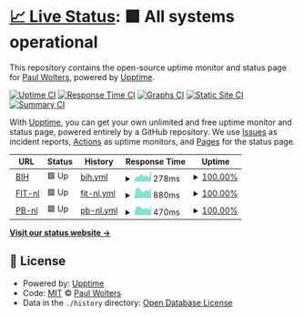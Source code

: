 # [📈 Live Status](https://status.wltrs.nl): <!--live status--> **🟩 All systems operational**

This repository contains the open-source uptime monitor and status page for [Paul Wolters](https://paulwolters.com), powered by [Upptime](https://github.com/upptime/upptime).

[![Uptime CI](https://github.com/paulwolters/bih-upptime/workflows/Uptime%20CI/badge.svg)](https://github.com/paulwolters/bih-upptime/actions?query=workflow%3A%22Uptime+CI%22)
[![Response Time CI](https://github.com/paulwolters/bih-upptime/workflows/Response%20Time%20CI/badge.svg)](https://github.com/paulwolters/bih-upptime/actions?query=workflow%3A%22Response+Time+CI%22)
[![Graphs CI](https://github.com/paulwolters/bih-upptime/workflows/Graphs%20CI/badge.svg)](https://github.com/paulwolters/bih-upptime/actions?query=workflow%3A%22Graphs+CI%22)
[![Static Site CI](https://github.com/paulwolters/bih-upptime/workflows/Static%20Site%20CI/badge.svg)](https://github.com/paulwolters/bih-upptime/actions?query=workflow%3A%22Static+Site+CI%22)
[![Summary CI](https://github.com/paulwolters/bih-upptime/workflows/Summary%20CI/badge.svg)](https://github.com/paulwolters/bih-upptime/actions?query=workflow%3A%22Summary+CI%22)

With [Upptime](https://upptime.js.org), you can get your own unlimited and free uptime monitor and status page, powered entirely by a GitHub repository. We use [Issues](https://github.com/paulwolters/bih-upptime/issues) as incident reports, [Actions](https://github.com/paulwolters/bih-upptime/actions) as uptime monitors, and [Pages](https://status.wltrs.nl) for the status page.

<!--start: status pages-->
<!-- This summary is generated by Upptime (https://github.com/upptime/upptime) -->
<!-- Do not edit this manually, your changes will be overwritten -->
<!-- prettier-ignore -->
| URL | Status | History | Response Time | Uptime |
| --- | ------ | ------- | ------------- | ------ |
| <img alt="" src="https://icons.duckduckgo.com/ip3/www.betoninhuis.nl.ico" height="13"> [BIH](https://www.betoninhuis.nl) | 🟩 Up | [bih.yml](https://github.com/paulwolters/up/commits/HEAD/history/bih.yml) | <details><summary><img alt="Response time graph" src="./graphs/bih/response-time-week.png" height="20"> 278ms</summary><br><a href="https://status.wltrs.nl/history/bih"><img alt="Response time 250" src="https://img.shields.io/endpoint?url=https%3A%2F%2Fraw.githubusercontent.com%2Fpaulwolters%2Fup%2FHEAD%2Fapi%2Fbih%2Fresponse-time.json"></a><br><a href="https://status.wltrs.nl/history/bih"><img alt="24-hour response time 258" src="https://img.shields.io/endpoint?url=https%3A%2F%2Fraw.githubusercontent.com%2Fpaulwolters%2Fup%2FHEAD%2Fapi%2Fbih%2Fresponse-time-day.json"></a><br><a href="https://status.wltrs.nl/history/bih"><img alt="7-day response time 278" src="https://img.shields.io/endpoint?url=https%3A%2F%2Fraw.githubusercontent.com%2Fpaulwolters%2Fup%2FHEAD%2Fapi%2Fbih%2Fresponse-time-week.json"></a><br><a href="https://status.wltrs.nl/history/bih"><img alt="30-day response time 250" src="https://img.shields.io/endpoint?url=https%3A%2F%2Fraw.githubusercontent.com%2Fpaulwolters%2Fup%2FHEAD%2Fapi%2Fbih%2Fresponse-time-month.json"></a><br><a href="https://status.wltrs.nl/history/bih"><img alt="1-year response time 242" src="https://img.shields.io/endpoint?url=https%3A%2F%2Fraw.githubusercontent.com%2Fpaulwolters%2Fup%2FHEAD%2Fapi%2Fbih%2Fresponse-time-year.json"></a></details> | <details><summary><a href="https://status.wltrs.nl/history/bih">100.00%</a></summary><a href="https://status.wltrs.nl/history/bih"><img alt="All-time uptime 100.00%" src="https://img.shields.io/endpoint?url=https%3A%2F%2Fraw.githubusercontent.com%2Fpaulwolters%2Fup%2FHEAD%2Fapi%2Fbih%2Fuptime.json"></a><br><a href="https://status.wltrs.nl/history/bih"><img alt="24-hour uptime 100.00%" src="https://img.shields.io/endpoint?url=https%3A%2F%2Fraw.githubusercontent.com%2Fpaulwolters%2Fup%2FHEAD%2Fapi%2Fbih%2Fuptime-day.json"></a><br><a href="https://status.wltrs.nl/history/bih"><img alt="7-day uptime 100.00%" src="https://img.shields.io/endpoint?url=https%3A%2F%2Fraw.githubusercontent.com%2Fpaulwolters%2Fup%2FHEAD%2Fapi%2Fbih%2Fuptime-week.json"></a><br><a href="https://status.wltrs.nl/history/bih"><img alt="30-day uptime 100.00%" src="https://img.shields.io/endpoint?url=https%3A%2F%2Fraw.githubusercontent.com%2Fpaulwolters%2Fup%2FHEAD%2Fapi%2Fbih%2Fuptime-month.json"></a><br><a href="https://status.wltrs.nl/history/bih"><img alt="1-year uptime 100.00%" src="https://img.shields.io/endpoint?url=https%3A%2F%2Fraw.githubusercontent.com%2Fpaulwolters%2Fup%2FHEAD%2Fapi%2Fbih%2Fuptime-year.json"></a></details>
| <img alt="" src="https://icons.duckduckgo.com/ip3/www.fit.nl.ico" height="13"> [FIT-nl](https://www.fit.nl) | 🟩 Up | [fit-nl.yml](https://github.com/paulwolters/up/commits/HEAD/history/fit-nl.yml) | <details><summary><img alt="Response time graph" src="./graphs/fit-nl/response-time-week.png" height="20"> 880ms</summary><br><a href="https://status.wltrs.nl/history/fit-nl"><img alt="Response time 969" src="https://img.shields.io/endpoint?url=https%3A%2F%2Fraw.githubusercontent.com%2Fpaulwolters%2Fup%2FHEAD%2Fapi%2Ffit-nl%2Fresponse-time.json"></a><br><a href="https://status.wltrs.nl/history/fit-nl"><img alt="24-hour response time 1178" src="https://img.shields.io/endpoint?url=https%3A%2F%2Fraw.githubusercontent.com%2Fpaulwolters%2Fup%2FHEAD%2Fapi%2Ffit-nl%2Fresponse-time-day.json"></a><br><a href="https://status.wltrs.nl/history/fit-nl"><img alt="7-day response time 880" src="https://img.shields.io/endpoint?url=https%3A%2F%2Fraw.githubusercontent.com%2Fpaulwolters%2Fup%2FHEAD%2Fapi%2Ffit-nl%2Fresponse-time-week.json"></a><br><a href="https://status.wltrs.nl/history/fit-nl"><img alt="30-day response time 868" src="https://img.shields.io/endpoint?url=https%3A%2F%2Fraw.githubusercontent.com%2Fpaulwolters%2Fup%2FHEAD%2Fapi%2Ffit-nl%2Fresponse-time-month.json"></a><br><a href="https://status.wltrs.nl/history/fit-nl"><img alt="1-year response time 952" src="https://img.shields.io/endpoint?url=https%3A%2F%2Fraw.githubusercontent.com%2Fpaulwolters%2Fup%2FHEAD%2Fapi%2Ffit-nl%2Fresponse-time-year.json"></a></details> | <details><summary><a href="https://status.wltrs.nl/history/fit-nl">100.00%</a></summary><a href="https://status.wltrs.nl/history/fit-nl"><img alt="All-time uptime 99.95%" src="https://img.shields.io/endpoint?url=https%3A%2F%2Fraw.githubusercontent.com%2Fpaulwolters%2Fup%2FHEAD%2Fapi%2Ffit-nl%2Fuptime.json"></a><br><a href="https://status.wltrs.nl/history/fit-nl"><img alt="24-hour uptime 100.00%" src="https://img.shields.io/endpoint?url=https%3A%2F%2Fraw.githubusercontent.com%2Fpaulwolters%2Fup%2FHEAD%2Fapi%2Ffit-nl%2Fuptime-day.json"></a><br><a href="https://status.wltrs.nl/history/fit-nl"><img alt="7-day uptime 100.00%" src="https://img.shields.io/endpoint?url=https%3A%2F%2Fraw.githubusercontent.com%2Fpaulwolters%2Fup%2FHEAD%2Fapi%2Ffit-nl%2Fuptime-week.json"></a><br><a href="https://status.wltrs.nl/history/fit-nl"><img alt="30-day uptime 100.00%" src="https://img.shields.io/endpoint?url=https%3A%2F%2Fraw.githubusercontent.com%2Fpaulwolters%2Fup%2FHEAD%2Fapi%2Ffit-nl%2Fuptime-month.json"></a><br><a href="https://status.wltrs.nl/history/fit-nl"><img alt="1-year uptime 99.95%" src="https://img.shields.io/endpoint?url=https%3A%2F%2Fraw.githubusercontent.com%2Fpaulwolters%2Fup%2FHEAD%2Fapi%2Ffit-nl%2Fuptime-year.json"></a></details>
| <img alt="" src="https://icons.duckduckgo.com/ip3/www.parkerenbij.nl.ico" height="13"> [PB-nl](https://www.parkerenbij.nl) | 🟩 Up | [pb-nl.yml](https://github.com/paulwolters/up/commits/HEAD/history/pb-nl.yml) | <details><summary><img alt="Response time graph" src="./graphs/pb-nl/response-time-week.png" height="20"> 470ms</summary><br><a href="https://status.wltrs.nl/history/pb-nl"><img alt="Response time 444" src="https://img.shields.io/endpoint?url=https%3A%2F%2Fraw.githubusercontent.com%2Fpaulwolters%2Fup%2FHEAD%2Fapi%2Fpb-nl%2Fresponse-time.json"></a><br><a href="https://status.wltrs.nl/history/pb-nl"><img alt="24-hour response time 567" src="https://img.shields.io/endpoint?url=https%3A%2F%2Fraw.githubusercontent.com%2Fpaulwolters%2Fup%2FHEAD%2Fapi%2Fpb-nl%2Fresponse-time-day.json"></a><br><a href="https://status.wltrs.nl/history/pb-nl"><img alt="7-day response time 470" src="https://img.shields.io/endpoint?url=https%3A%2F%2Fraw.githubusercontent.com%2Fpaulwolters%2Fup%2FHEAD%2Fapi%2Fpb-nl%2Fresponse-time-week.json"></a><br><a href="https://status.wltrs.nl/history/pb-nl"><img alt="30-day response time 477" src="https://img.shields.io/endpoint?url=https%3A%2F%2Fraw.githubusercontent.com%2Fpaulwolters%2Fup%2FHEAD%2Fapi%2Fpb-nl%2Fresponse-time-month.json"></a><br><a href="https://status.wltrs.nl/history/pb-nl"><img alt="1-year response time 450" src="https://img.shields.io/endpoint?url=https%3A%2F%2Fraw.githubusercontent.com%2Fpaulwolters%2Fup%2FHEAD%2Fapi%2Fpb-nl%2Fresponse-time-year.json"></a></details> | <details><summary><a href="https://status.wltrs.nl/history/pb-nl">100.00%</a></summary><a href="https://status.wltrs.nl/history/pb-nl"><img alt="All-time uptime 100.00%" src="https://img.shields.io/endpoint?url=https%3A%2F%2Fraw.githubusercontent.com%2Fpaulwolters%2Fup%2FHEAD%2Fapi%2Fpb-nl%2Fuptime.json"></a><br><a href="https://status.wltrs.nl/history/pb-nl"><img alt="24-hour uptime 100.00%" src="https://img.shields.io/endpoint?url=https%3A%2F%2Fraw.githubusercontent.com%2Fpaulwolters%2Fup%2FHEAD%2Fapi%2Fpb-nl%2Fuptime-day.json"></a><br><a href="https://status.wltrs.nl/history/pb-nl"><img alt="7-day uptime 100.00%" src="https://img.shields.io/endpoint?url=https%3A%2F%2Fraw.githubusercontent.com%2Fpaulwolters%2Fup%2FHEAD%2Fapi%2Fpb-nl%2Fuptime-week.json"></a><br><a href="https://status.wltrs.nl/history/pb-nl"><img alt="30-day uptime 100.00%" src="https://img.shields.io/endpoint?url=https%3A%2F%2Fraw.githubusercontent.com%2Fpaulwolters%2Fup%2FHEAD%2Fapi%2Fpb-nl%2Fuptime-month.json"></a><br><a href="https://status.wltrs.nl/history/pb-nl"><img alt="1-year uptime 100.00%" src="https://img.shields.io/endpoint?url=https%3A%2F%2Fraw.githubusercontent.com%2Fpaulwolters%2Fup%2FHEAD%2Fapi%2Fpb-nl%2Fuptime-year.json"></a></details>

<!--end: status pages-->

[**Visit our status website →**](https://status.wltrs.nl)

## 📄 License

- Powered by: [Upptime](https://github.com/upptime/upptime)
- Code: [MIT](./LICENSE) © [Paul Wolters](https://paulwolters.com)
- Data in the `./history` directory: [Open Database License](https://opendatacommons.org/licenses/odbl/1-0/)
